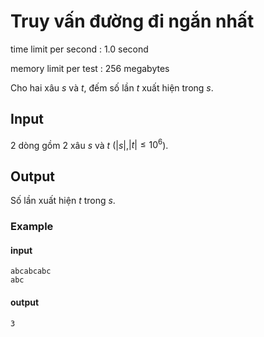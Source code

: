 # Truy vấn đường đi ngắn nhất
time limit per second : 1.0 second

memory limit per test : 256 megabytes

Cho hai xâu $s$ và $t$, đếm số lần $t$ xuất hiện trong $s$.

## Input
$2$ dòng gồm $2$ xâu $s$ và $t$ ($|s|$,$|t|\leq10^6$).

## Output
Số lần xuất hiện $t$ trong $s$.

### Example
#### input
```
abcabcabc
abc
```

#### output
```
3
```